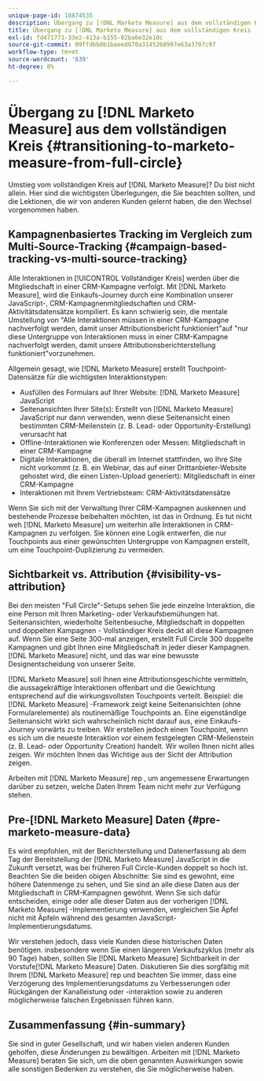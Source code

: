```yaml
---
unique-page-id: 18874535
description: Übergang zu [!DNL Marketo Measure] aus dem vollständigen Kreis - [!DNL Marketo Measure] - Produktdokumentation
title: Übergang zu [!DNL Marketo Measure] aus dem vollständigen Kreis
exl-id: fd471771-33e2-413a-b155-02ba6e32e10c
source-git-commit: 09ffdbb0b1baeed870a3145268997e63a3707c97
workflow-type: tm+mt
source-wordcount: '639'
ht-degree: 0%

---
```


# Übergang zu [!DNL Marketo Measure] aus dem vollständigen Kreis {#transitioning-to-marketo-measure-from-full-circle}

Umstieg vom vollständigen Kreis auf [!DNL Marketo Measure]? Du bist nicht allein. Hier sind die wichtigsten Überlegungen, die Sie beachten sollten, und die Lektionen, die wir von anderen Kunden gelernt haben, die den Wechsel vorgenommen haben.

## Kampagnenbasiertes Tracking im Vergleich zum Multi-Source-Tracking {#campaign-based-tracking-vs-multi-source-tracking}

Alle Interaktionen in [!UICONTROL Vollständiger Kreis] werden über die Mitgliedschaft in einer CRM-Kampagne verfolgt. Mit [!DNL Marketo Measure], wird die Einkaufs-Journey durch eine Kombination unserer JavaScript-, CRM-Kampagnenmitgliedschaften und CRM-Aktivitätsdatensätze kompiliert. Es kann schwierig sein, die mentale Umstellung von &quot;Alle Interaktionen müssen in einer CRM-Kampagne nachverfolgt werden, damit unser Attributionsbericht funktioniert&quot;auf &quot;nur diese Untergruppe von Interaktionen muss in einer CRM-Kampagne nachverfolgt werden, damit unsere Attributionsberichterstellung funktioniert&quot;vorzunehmen.

Allgemein gesagt, wie [!DNL Marketo Measure] erstellt Touchpoint-Datensätze für die wichtigsten Interaktionstypen:

* Ausfüllen des Formulars auf Ihrer Website: [!DNL Marketo Measure] JavaScript
* Seitenansichten Ihrer Site(s): Erstellt von [!DNL Marketo Measure] JavaScript nur dann verwenden, wenn diese Seitenansicht einen bestimmten CRM-Meilenstein (z. B. Lead- oder Opportunity-Erstellung) verursacht hat
* Offline-Interaktionen wie Konferenzen oder Messen: Mitgliedschaft in einer CRM-Kampagne
* Digitale Interaktionen, die überall im Internet stattfinden, wo Ihre Site nicht vorkommt (z. B. ein Webinar, das auf einer Drittanbieter-Website gehostet wird, die einen Listen-Upload generiert): Mitgliedschaft in einer CRM-Kampagne
* Interaktionen mit Ihrem Vertriebsteam: CRM-Aktivitätsdatensätze

Wenn Sie sich mit der Verwaltung Ihrer CRM-Kampagnen auskennen und bestehende Prozesse beibehalten möchten, ist das in Ordnung. Es tut nicht weh [!DNL Marketo Measure] um weiterhin alle Interaktionen in CRM-Kampagnen zu verfolgen. Sie können eine Logik entwerfen, die nur Touchpoints aus einer gewünschten Untergruppe von Kampagnen erstellt, um eine Touchpoint-Duplizierung zu vermeiden.

## Sichtbarkeit vs. Attribution {#visibility-vs-attribution}

Bei den meisten &quot;Full Circle&quot;-Setups sehen Sie jede einzelne Interaktion, die eine Person mit Ihren Marketing- oder Verkaufsbemühungen hat. Seitenansichten, wiederholte Seitenbesuche, Mitgliedschaft in doppelten und doppelten Kampagnen - Vollständiger Kreis deckt all diese Kampagnen auf. Wenn Sie eine Seite 300-mal anzeigen, erstellt Full Circle 300 doppelte Kampagnen und gibt Ihnen eine Mitgliedschaft in jeder dieser Kampagnen. [!DNL Marketo Measure] nicht, und das war eine bewusste Designentscheidung von unserer Seite.

[!DNL Marketo Measure] soll Ihnen eine Attributionsgeschichte vermitteln, die aussagekräftige Interaktionen offenbart und die Gewichtung entsprechend auf die wirkungsvollsten Touchpoints verteilt. Beispiel: die [!DNL Marketo Measure] -Framework zeigt keine Seitenansichten (ohne Formularelemente) als routinemäßige Touchpoints an. Eine eigenständige Seitenansicht wirkt sich wahrscheinlich nicht darauf aus, eine Einkaufs-Journey vorwärts zu treiben. Wir erstellen jedoch einen Touchpoint, wenn es sich um die neueste Interaktion vor einem festgelegten CRM-Meilenstein (z. B. Lead- oder Opportunity Creation) handelt. Wir wollen Ihnen nicht alles zeigen. Wir möchten Ihnen das Wichtige aus der Sicht der Attribution zeigen.

Arbeiten mit [!DNL Marketo Measure] rep , um angemessene Erwartungen darüber zu setzen, welche Daten Ihrem Team nicht mehr zur Verfügung stehen.

## Pre-[!DNL Marketo Measure] Daten {#pre-marketo-measure-data}

Es wird empfohlen, mit der Berichterstellung und Datenerfassung ab dem Tag der Bereitstellung der [!DNL Marketo Measure] JavaScript in die Zukunft versetzt, was bei früheren Full Circle-Kunden doppelt so hoch ist. Beachten Sie die beiden obigen Abschnitte: Sie sind es gewohnt, eine höhere Datenmenge zu sehen, und Sie sind an alle diese Daten aus der Mitgliedschaft in CRM-Kampagnen gewöhnt. Wenn Sie sich dafür entscheiden, einige oder alle dieser Daten aus der vorherigen [!DNL Marketo Measure] -Implementierung verwenden, vergleichen Sie Äpfel nicht mit Äpfeln während des gesamten JavaScript-Implementierungsdatums.

Wir verstehen jedoch, dass viele Kunden diese historischen Daten benötigen. insbesondere wenn Sie einen längeren Verkaufszyklus (mehr als 90 Tage) haben, sollten Sie [!DNL Marketo Measure] Sichtbarkeit in der Vorstufe[!DNL Marketo Measure] Daten. Diskutieren Sie dies sorgfältig mit Ihrem [!DNL Marketo Measure] rep und beachten Sie immer, dass eine Verzögerung des Implementierungsdatums zu Verbesserungen oder Rückgängen der Kanalleistung oder -interaktion sowie zu anderen möglicherweise falschen Ergebnissen führen kann.

## Zusammenfassung {#in-summary}

Sie sind in guter Gesellschaft, und wir haben vielen anderen Kunden geholfen, diese Änderungen zu bewältigen. Arbeiten mit [!DNL Marketo Measure] beraten Sie sich, um die oben genannten Auswirkungen sowie alle sonstigen Bedenken zu verstehen, die Sie möglicherweise haben.
